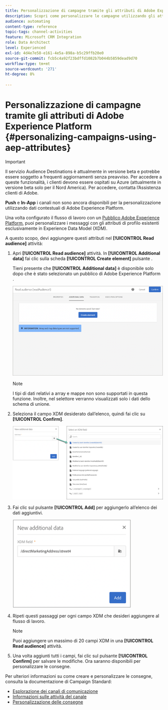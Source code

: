 ```yaml
---
title: Personalizzazione di campagne tramite gli attributi di Adobe Experience Platform
description: Scopri come personalizzare le campagne utilizzando gli attributi di Adobe Experience Platform.
audience: automating
content-type: reference
topic-tags: channel-activities
feature: Microsoft CRM Integration
role: Data Architect
level: Experienced
exl-id: 4d4e7e58-e161-4e5a-898a-b5c29ffb20e0
source-git-commit: fcb5c4a92f23bdffd1082b7b044b5859dead9d70
workflow-type: tm+mt
source-wordcount: '271'
ht-degree: 8%

---
```


# Personalizzazione di campagne tramite gli attributi di Adobe Experience Platform {#personalizing-campaigns-using-aep-attributes}

>[!IMPORTANT]
>
>Il servizio Audience Destinations è attualmente in versione beta e potrebbe essere soggetto a frequenti aggiornamenti senza preavviso. Per accedere a queste funzionalità, i clienti devono essere ospitati su Azure (attualmente in versione beta solo per il Nord America). Per accedere, contatta l’Assistenza clienti di Adobe.
>
>**Push** e **In-App** i canali non sono ancora disponibili per la personalizzazione utilizzando dati contestuali di Adobe Experience Platform.

Una volta configurato il flusso di lavoro con un [Pubblico Adobe Experience Platform](../../integrating/using/aep-about-audience-destinations-service.md), puoi personalizzare i messaggi con gli attributi di profilo esistenti esclusivamente in Experience Data Model (XDM).

A questo scopo, devi aggiungere questi attributi nel **[!UICONTROL Read audience]** attività:

1. Apri **[!UICONTROL Read audience]** attività. In **[!UICONTROL Additional data]** fai clic sulla scheda **[!UICONTROL Create element]** pulsante .

   Tieni presente che **[!UICONTROL Additional data]** è disponibile solo dopo che è stato selezionato un pubblico di Adobe Experience Platform .

   ![](assets/aep_wkf_readaudience_attributes.png)

   >[!NOTE]
   >
   >I tipi di dati relativi a array e mappe non sono supportati in questa funzione. Inoltre, nel selettore verranno visualizzati solo i dati dello schema di unione.

1. Seleziona il campo XDM desiderato dall’elenco, quindi fai clic su **[!UICONTROL Confirm]**.

   ![](assets/aep_wkf_readaudience_perso1.png)

1. Fai clic sul pulsante **[!UICONTROL Add]** per aggiungerlo all’elenco dei dati aggiuntivi.

   ![](assets/aep_wkf_readaudience_perso3.png)

1. Ripeti questi passaggi per ogni campo XDM che desideri aggiungere al flusso di lavoro.

   >[!NOTE]
   >
   >Puoi aggiungere un massimo di 20 campi XDM in una **[!UICONTROL Read audience]** attività.

1. Una volta aggiunti tutti i campi, fai clic sul pulsante **[!UICONTROL Confirm]** per salvare le modifiche. Ora saranno disponibili per personalizzare le consegne.

Per ulteriori informazioni su come creare e personalizzare le consegne, consulta la documentazione di Campaign Standard:

* [Esplorazione dei canali di comunicazione](../../channels/using/get-started-communication-channels.md)
* [Informazioni sulle attività del canale](../../automating/using/about-channel-activities.md)
* [Personalizzazione delle consegne](../../designing/using/personalization.md)

